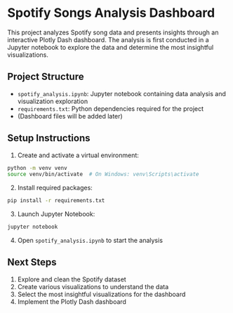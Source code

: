 # Spotify Songs Analysis Dashboard

This project analyzes Spotify song data and presents insights through an interactive Plotly Dash dashboard. The analysis is first conducted in a Jupyter notebook to explore the data and determine the most insightful visualizations.

## Project Structure
- `spotify_analysis.ipynb`: Jupyter notebook containing data analysis and visualization exploration
- `requirements.txt`: Python dependencies required for the project
- (Dashboard files will be added later)

## Setup Instructions

1. Create and activate a virtual environment:
```bash
python -m venv venv
source venv/bin/activate  # On Windows: venv\Scripts\activate
```

2. Install required packages:
```bash
pip install -r requirements.txt
```

3. Launch Jupyter Notebook:
```bash
jupyter notebook
```

4. Open `spotify_analysis.ipynb` to start the analysis

## Next Steps
1. Explore and clean the Spotify dataset
2. Create various visualizations to understand the data
3. Select the most insightful visualizations for the dashboard
4. Implement the Plotly Dash dashboard 
